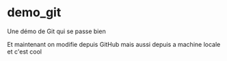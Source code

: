 # demo_git
Une démo de Git qui se passe bien

Et maintenant on modifie depuis GitHub
mais aussi depuis a machine locale et c'est cool
